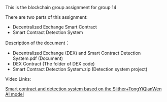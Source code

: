 This is the blockchain group assignment for group 14

There are two parts of this assignment:
- Decentralized Exchange Smart Contract
- Smart Contract Detection System

Description of the document：
- Decentralized Exchange (DEX) and Smart Contract Detection System.pdf (Document)
- DEX Contract (The folder of DEX code)
- Smart Contract Detection System.zip (Detection system project)

Video Links:

[Smart contract and detection system based on the Slither+TongYiQianWen AI model](https://www.youtube.com/watch?v=8C-SEQwBx2k)
